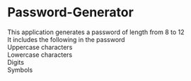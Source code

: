 # Password-Generator

This application generates a password of length from 8 to 12</br>
It includes the following in the password</br>
Uppercase characters</br>
Lowercase characters</br>
Digits</br>
Symbols</br>
